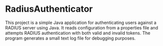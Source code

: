 # RadiusAuthenticator
This project is a simple Java application for authenticating users against a RADIUS server using Java. It reads configuration from a properties file and attempts RADIUS authentication with both valid and invalid tokens. The program generates a small text log file for debugging purposes.
